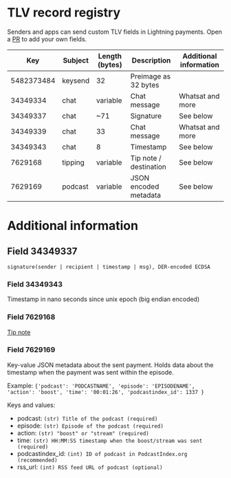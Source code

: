 # TLV record registry
Senders and apps can send custom TLV fields in Lightning payments. Open a [PR](https://github.com/satoshisstream/satoshis.stream/pulls) to add your own fields.


| Key        	| Subject 	| Length (bytes) 	| Description                	| Additional information 	|
|------------	|---------	|----------------	|----------------------------	|------------------------	|
| 5482373484 	| keysend 	| 32             	| Preimage as 32 bytes       	|                        	|
| 34349334   	| chat     	| variable       	| Chat message               	| Whatsat and more       	|
| 34349337   	| chat     	| ~71           	| Signature                  	| See below             	|
| 34349339   	| chat     	| 33            	| Chat message               	| Whatsat and more       	|
| 34349343   	| chat     	| 8             	| Timestamp                  	| See below             	|
| 7629168    	| tipping  	| variable       	| Tip note / destination     	| See below              	|
| 7629169    	| podcast 	| variable       	| JSON encoded metadata     	| See below              	|


# Additional information
## Field 34349337
`signature(sender | recipient | timestamp | msg), DER-encoded ECDSA`
### Field 34349343
Timestamp in nano seconds since unix epoch (big endian encoded)
### Field 7629168
[Tip note](https://github.com/lightningnetwork/lnd/releases/tag/v0.9.0-beta)
### Field 7629169
Key-value JSON metadata about the sent payment. Holds data about the timestamp when the payment was sent within the episode.

Example: `{'podcast': 'PODCASTNAME', 'episode': 'EPISODENAME', 'action': 'boost', 'time': '00:01:26', 'podcastindex_id': 1337 }`

Keys and values:

* podcast: `(str) Title of the podcast (required)`
* episode: `(str) Episode of the podcast (required)`
* action: `(str) "boost" or "stream" (required)`
* time: `(str) HH:MM:SS timestamp when the boost/stream was sent (required)`
* podcastindex_id: `(int) ID of podcast in PodcastIndex.org (recommended)`
* rss_url: `(int) RSS feed URL of podcast (optional)`

